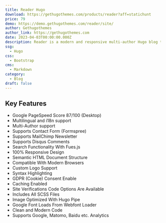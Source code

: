 ```yaml
---
title: Reader Hugo
download: https://gethugothemes.com/products/reader?aff=statichunt
price: 79
demo: https://demo.gethugothemes.com/reader/site/
author: Gethugothemes
author_link: https://gethugothemes.com
date: 2023-04-03T00:00:00.000Z
description: Reader is a modern and responsive multi-author Hugo blog theme. It is perfect for every blog type, but the color- and playful design make it perfect for food or fashion blogs.
ssg:
  - Hugo
css:
  - Bootstrap
cms:
  - Markdown
category:
  - Blog
draft: false
---
```


## Key Features

- Google PageSpeed Score 87/100 (Desktop)
- Multilingual and i18n support
- Multi-Author support
- Supports Contact Form (Formspree)
- Supports MailChimp Newsletter
- Supports Disqus Comments
- Search Functionality With Fues.js
- 100% Responsive Design
- Semantic HTML Document Structure
- Compatible With Modern Browsers
- Custom Logo Support
- Syntax Highlighting
- GDPR (Cookie) Consent Enable
- Caching Enabled
- Site Verifications Code Options Are Available
- Includes All SCSS Files
- Image Optimized With Hugo Pipe
- Google Font Loads From Webfont Loader
- Clean and Modern Code
- Supports Google, Matomo, Baidu etc. Analytics
